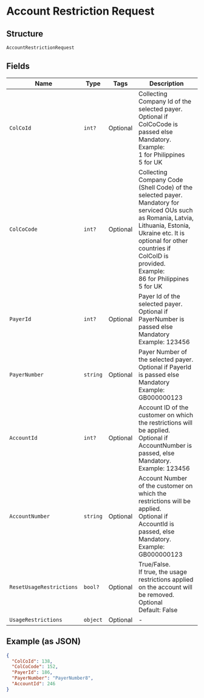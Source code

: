 
# Account Restriction Request

## Structure

`AccountRestrictionRequest`

## Fields

| Name | Type | Tags | Description |
|  --- | --- | --- | --- |
| `ColCoId` | `int?` | Optional | Collecting Company Id of the selected payer.<br>Optional if ColCoCode is passed else Mandatory.<br>Example:<br>1 for Philippines<br>5 for UK |
| `ColCoCode` | `int?` | Optional | Collecting Company Code (Shell Code) of the selected payer.<br>Mandatory for serviced OUs such as Romania, Latvia, Lithuania, Estonia, Ukraine etc. It is optional for other countries if ColCoID is provided.<br>Example:<br>86 for Philippines<br>5 for UK |
| `PayerId` | `int?` | Optional | Payer Id of the selected payer.<br>Optional if PayerNumber is passed else Mandatory<br>Example: 123456 |
| `PayerNumber` | `string` | Optional | Payer Number of the selected payer.<br>Optional if PayerId is passed else Mandatory<br>Example: GB000000123 |
| `AccountId` | `int?` | Optional | Account ID of the customer on which the restrictions will be applied.<br>Optional if AccountNumber is passed, else Mandatory.<br>Example: 123456 |
| `AccountNumber` | `string` | Optional | Account Number of the customer on which the restrictions will be applied.<br>Optional if AccountId is passed, else Mandatory.<br>Example: GB000000123 |
| `ResetUsageRestrictions` | `bool?` | Optional | True/False.<br>If true, the usage restrictions applied on the account will be removed.<br>Optional<br>Default: False |
| `UsageRestrictions` | `object` | Optional | - |

## Example (as JSON)

```json
{
  "ColCoId": 138,
  "ColCoCode": 152,
  "PayerId": 186,
  "PayerNumber": "PayerNumber8",
  "AccountId": 246
}
```

